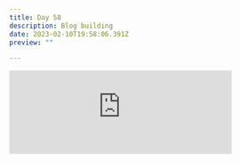 ```yaml
---
title: Day 58
description: Blog building
date: 2023-02-10T19:58:06.391Z
preview: ""

---
```

<iframe src="https://mastodontech.de/@larnius/109842785820362297/embed" class="mastodon-embed" style="max-width: 100%; border: 0" width="400" allowfullscreen="allowfullscreen"></iframe><script src="https://mastodontech.de/embed.js" async="async"></script>
